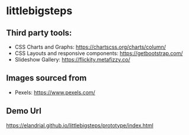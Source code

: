 # littlebigsteps

## Third party tools:
* CSS Charts and Graphs: https://chartscss.org/charts/column/
* CSS Layouts and responsive components: https://getbootstrap.com/
* Slideshow Gallery: https://flickity.metafizzy.co/

## Images sourced from
* Pexels: https://www.pexels.com/

## Demo Url
https://elandrial.github.io/littlebigsteps/prototype/index.html